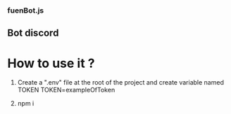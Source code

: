 ### fuenBot.js
## Bot discord 

# How to use it ?
1. Create a ".env" file at the root of the project and create variable named TOKEN
TOKEN=exampleOfToken

2.  npm i


